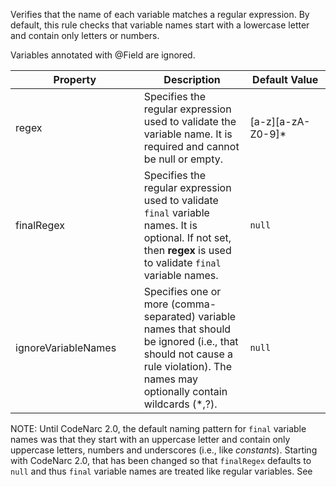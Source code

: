 Verifies that the name of each variable matches a regular expression. By
default, this rule checks that variable names start with a lowercase
letter and contain only letters or numbers.

Variables annotated with @Field are ignored.

<table>
<colgroup>
<col style="width: 40%" />
<col style="width: 33%" />
<col style="width: 25%" />
</colgroup>
<thead>
<tr>
<th>Property</th>
<th>Description</th>
<th>Default Value</th>
</tr>
</thead>
<tbody>
<tr>
<td>regex</td>
<td>Specifies the regular expression used to validate the variable name.
It is required and cannot be null or empty.</td>
<td>[a-z][a-zA-Z0-9]*</td>
</tr>
<tr>
<td>finalRegex</td>
<td>Specifies the regular expression used to validate <code>final</code>
variable names. It is optional. If not set, then <strong>regex</strong>
is used to validate <code>final</code> variable names.</td>
<td><code>null</code></td>
</tr>
<tr>
<td>ignoreVariableNames</td>
<td>Specifies one or more (comma-separated) variable names that should
be ignored (i.e., that should not cause a rule violation). The names may
optionally contain wildcards (*,?).</td>
<td><code>null</code></td>
</tr>
</tbody>
</table>

NOTE: Until CodeNarc 2.0, the default naming pattern for `final`
variable names was that they start with an uppercase letter and contain
only uppercase letters, numbers and underscores (i.e., like
*constants*). Starting with CodeNarc 2.0, that has been changed so that
`finalRegex` defaults to `null` and thus `final` variable names are
treated like regular variables. See
